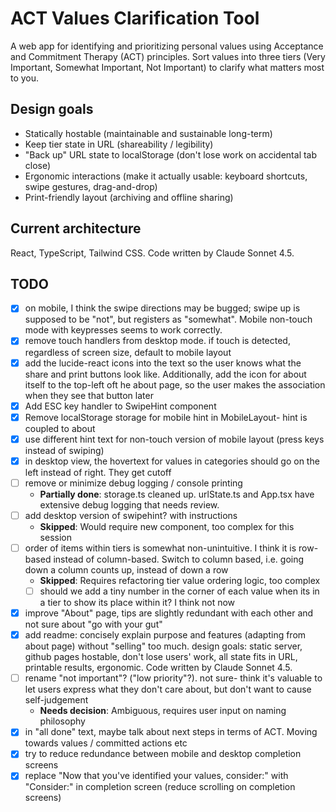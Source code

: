 # ACT Values Clarification Tool

A web app for identifying and prioritizing personal values using Acceptance and Commitment Therapy (ACT) principles. Sort values into three tiers (Very Important, Somewhat Important, Not Important) to clarify what matters most to you.

## Design goals

- Statically hostable (maintainable and sustainable long-term)
- Keep tier state in URL (shareability / legibility)
- "Back up" URL state to localStorage (don't lose work on accidental tab close)
- Ergonomic interactions (make it actually usable: keyboard shortcuts, swipe gestures, drag-and-drop)
- Print-friendly layout (archiving and offline sharing)

## Current architecture

React, TypeScript, Tailwind CSS. Code written by Claude Sonnet 4.5.

## TODO

- [x] on mobile, I think the swipe directions may be bugged; swipe up is supposed to be "not", but registers as "somewhat". Mobile non-touch mode with keypresses seems to work correctly.
- [x] remove touch handlers from desktop mode. if touch is detected, regardless of screen size, default to mobile layout
- [x] add the lucide-react icons into the text so the user knows what the share and print buttons look like. Additionally, add the icon for about itself to the top-left oft he about page, so the user makes the association when they see that button later
- [x] Add ESC key handler to SwipeHint component
- [x] Remove localStorage storage for mobile hint in MobileLayout- hint is coupled to about
- [x] use different hint text for non-touch version of mobile layout (press keys instead of swiping)
- [x] in desktop view, the hovertext for values in categories should go on the left instead of right. They get cutoff
- [ ] remove or minimize debug logging / console printing
    - **Partially done**: storage.ts cleaned up. urlState.ts and App.tsx have extensive debug logging that needs review.
- [ ] add desktop version of swipehint? with instructions
    - **Skipped**: Would require new component, too complex for this session
- [ ] order of items within tiers is somewhat non-unintuitive. I think it is row-based instead of column-based. Switch to column based, i.e. going down a column counts up, instead of down a row
    - **Skipped**: Requires refactoring tier value ordering logic, too complex
    - [ ] should we add a tiny number in the corner of each value when its in a tier to show its place within it? I think not now
- [x] improve "About" page, tips are slightly redundant with each other and not sure about "go with your gut"
- [x] add readme: concisely explain purpose and features (adapting from about page) without "selling" too much. design goals: static server, github pages hostable, don't lose users' work, all state fits in URL, printable results, ergonomic. Code written by Claude Sonnet 4.5.
- [ ] rename "not important"? ("low priority"?). not sure- think it's valuable to let users express what they don't care about, but don't want to cause self-judgement
    - **Needs decision**: Ambiguous, requires user input on naming philosophy
- [x] in "all done" text, maybe talk about next steps in terms of ACT. Moving towards values / committed actions etc
- [x] try to reduce redundance between mobile and desktop completion screens
- [x] replace "Now that you've identified your values, consider:" with "Consider:" in completion screen (reduce scrolling on completion screens)
